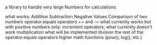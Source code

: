 a library to handle very large Numbers for calculations

what works:
  Addition
  Subtraction
  Negative Values
  Comparison of two numbers
  operator.equals operators += and -=
what currently works but with positive numbers only:
  increment operators;
what currently doesn't work
  multiplication
what will be implemented 
  division
  the rest of the operator.equals operators
  higher math functions (pow(); log(); etc.)
